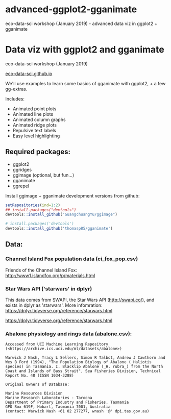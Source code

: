 # advanced-ggplot2-gganimate
eco-data-sci workshop (January 2019) - advanced data viz in ggplot2 + gganimate

# Data viz with ggplot2 and gganimate
eco-data-sci workshop (January 2019) 

[eco-data-sci.github.io](eco-data-sci.github.io)



We'll use examples to learn some basics of gganimate with ggplot2, + a few gg-extras. 

Includes:

- Animated point plots
- Animated line plots
- Animated column graphs
- Animated ridge plots
- Repulsive text labels
- Easy level highlighting

## Required packages: 

- ggplot2
- ggridges 
- ggimage (optional, but fun...)
- gganimate
- ggrepel

Install ggimage + gganimate development versions from github:

```r
setRepositories(ind=1:2)
## install.packages("devtools")
devtools::install_github("GuangchuangYu/ggimage")
```

```r
# install.packages('devtools')
devtools::install_github('thomasp85/gganimate')
```

## Data: 

### Channel Island Fox population data (ci_fox_pop.csv)

Friends of the Channel Island Fox: <http://www1.islandfox.org/p/materials.html>

### Star Wars API ('starwars' in dplyr)

This data comes from SWAPI, the Star Wars API (<http://swapi.co/>), and exists in dplyr as 'starwars'. More infomration: <https://dplyr.tidyverse.org/reference/starwars.html>



https://dplyr.tidyverse.org/reference/starwars.html

### Abalone physiology and rings data (abalone.csv): 
    Accessed from UCI Machine Learning Repository (<https://archive.ics.uci.edu/ml/datasets/abalone>)

    Warwick J Nash, Tracy L Sellers, Simon R Talbot, Andrew J Cawthorn and Wes B Ford (1994), "The Population Biology of Abalone (_Haliotis_ species) in Tasmania. I. Blacklip Abalone (_H. rubra_) from the North Coast and Islands of Bass Strait", Sea Fisheries Division, Technical Report No. 48 (ISSN 1034-3288)

    Original Owners of Database:

    Marine Resources Division
    Marine Research Laboratories - Taroona
    Department of Primary Industry and Fisheries, Tasmania
    GPO Box 619F, Hobart, Tasmania 7001, Australia
    (contact: Warwick Nash +61 02 277277, wnash '@' dpi.tas.gov.au) 
